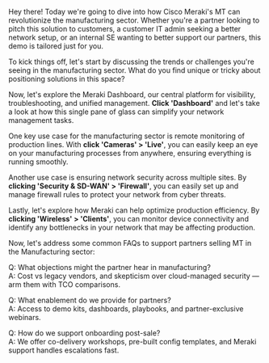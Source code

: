 Hey there! Today we're going to dive into how Cisco Meraki's MT can revolutionize the manufacturing sector. Whether you're a partner looking to pitch this solution to customers, a customer IT admin seeking a better network setup, or an internal SE wanting to better support our partners, this demo is tailored just for you.

To kick things off, let's start by discussing the trends or challenges you're seeing in the manufacturing sector. What do you find unique or tricky about positioning solutions in this space?

Now, let's explore the Meraki Dashboard, our central platform for visibility, troubleshooting, and unified management. **Click 'Dashboard'** and let's take a look at how this single pane of glass can simplify your network management tasks.

One key use case for the manufacturing sector is remote monitoring of production lines. With **click 'Cameras' > 'Live'**, you can easily keep an eye on your manufacturing processes from anywhere, ensuring everything is running smoothly.

Another use case is ensuring network security across multiple sites. By **clicking 'Security & SD-WAN' > 'Firewall'**, you can easily set up and manage firewall rules to protect your network from cyber threats.

Lastly, let's explore how Meraki can help optimize production efficiency. By **clicking 'Wireless' > 'Clients'**, you can monitor device connectivity and identify any bottlenecks in your network that may be affecting production.

Now, let's address some common FAQs to support partners selling MT in the Manufacturing sector:

Q: What objections might the partner hear in manufacturing?  
A: Cost vs legacy vendors, and skepticism over cloud-managed security — arm them with TCO comparisons.

Q: What enablement do we provide for partners?  
A: Access to demo kits, dashboards, playbooks, and partner-exclusive webinars.

Q: How do we support onboarding post-sale?  
A: We offer co-delivery workshops, pre-built config templates, and Meraki support handles escalations fast.